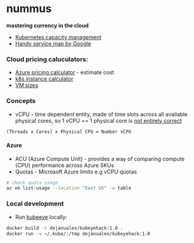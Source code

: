 # nummus
**mastering currency in the cloud**

* [Kubernetes capacity management](https://faun.pub/kubernetes-capacity-management-resources-and-metrics-d449d65955cb)
* [Handy service map by Google](https://cloud.google.com/blog/topics/developers-practitioners/handy-new-google-cloud-aws-and-azure-product-map)

### Cloud pricing caluculators:

* [Azure pricing calculator](https://azure.microsoft.com/en-us/pricing/calculator/) - estimate cost
* [k8s instance calculator](https://learnk8s.io/kubernetes-instance-calculator)
* [VM sizes](https://learn.microsoft.com/en-us/azure/virtual-machines/sizes-b-series-burstable)

### Concepts

* vCPU - time dependent entity, made of time slots across all available physical cores, so 1 vCPU == 1 physical core is [not entirely correct](https://www.datacenters.com/news/what-is-a-vcpu-and-how-do-you-calculate-vcpu-to-cpu)
```latex
(Threads x Cores) x Physical CPU = Number vCPU
```

#### Azure
* ACU (Azure Compute Unit) - provides a way of comparing compute (CPU) performance across Azure SKUs
* Quotas - Microsoft Azure limits e.g  vCPU quotas
```bash
# check quota usage
az vm list-usage --location "East US" -o table
```

### Local development

* Run [kubeeye](https://github.com/kubesphere/kubeeye) locally:
```bash
docker build -t dejanualex/kubeyehack:1.0 .
docker run -v ~/.kube/:/tmp dejanualex/kubeyehack:1.0
```